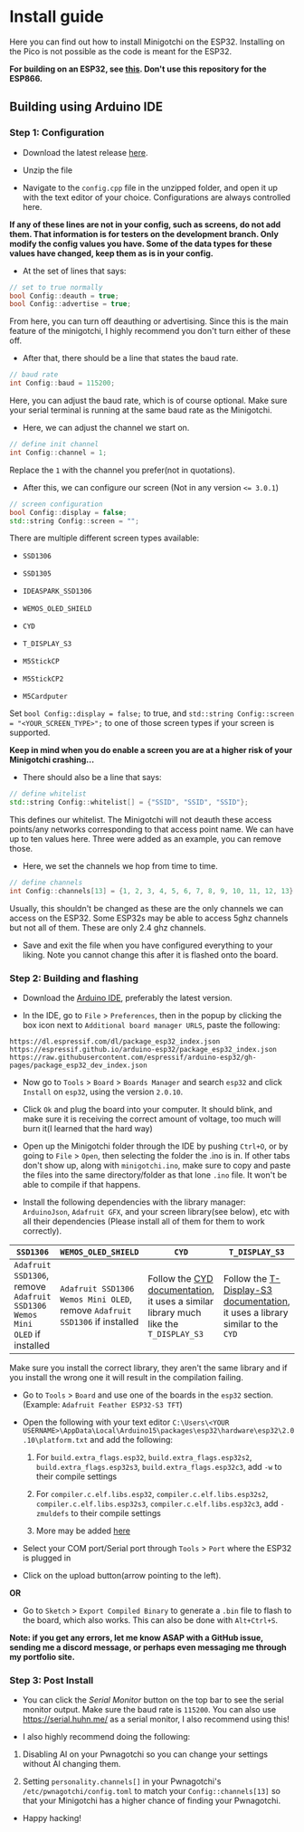# Install guide

Here you can find out how to install Minigotchi on the ESP32. Installing on the Pico is not possible as the code is meant for the ESP32.

**For building on an ESP32, see [this](https://github.com/Pwnagotchi-Unofficial/minigotchi/blob/main/INSTALL.md). Don't use this repository for the ESP866.**

## Building using Arduino IDE

### Step 1: Configuration

- Download the latest release [here](https://github.com/Pwnagotchi-Unofficial/minigotchi-ESP32/releases).

- Unzip the file

- Navigate to the `config.cpp` file in the unzipped folder, and open it up with the text editor of your choice. Configurations are always controlled here.

**If any of these lines are not in your config, such as screens, do not add them. That information is for testers on the development branch. Only modify the config values you have. Some of the data types for these values have changed, keep them as is in your config.**

- At the set of lines that says:

```cpp
// set to true normally
bool Config::deauth = true;
bool Config::advertise = true;
```

From here, you can turn off deauthing or advertising. Since this is the main feature of the minigotchi, I highly recommend you don't turn either of these off.

- After that, there should be a line that states the baud rate.

```cpp
// baud rate
int Config::baud = 115200;
```

Here, you can adjust the baud rate, which is of course optional. Make sure your serial terminal is running at the same baud rate as the Minigotchi.

- Here, we can adjust the channel we start on.

```cpp
// define init channel
int Config::channel = 1;
```

Replace the `1` with the channel you prefer(not in quotations).

- After this, we can configure our screen (Not in any version `<= 3.0.1`)

```cpp
// screen configuration
bool Config::display = false;
std::string Config::screen = "";
```

There are multiple different screen types available:

- `SSD1306`
  
- `SSD1305`
  
- `IDEASPARK_SSD1306`

- `WEMOS_OLED_SHIELD`

- `CYD`

- `T_DISPLAY_S3`
  
- `M5StickCP`
  
- `M5StickCP2`
  
- `M5Cardputer`

Set `bool Config::display = false;` to true, and `std::string Config::screen = "<YOUR_SCREEN_TYPE>";` to one of those screen types if your screen is supported.

**Keep in mind when you do enable a screen you are at a higher risk of your Minigotchi crashing...**

- There should also be a line that says:

```cpp
// define whitelist
std::string Config::whitelist[] = {"SSID", "SSID", "SSID"};
```

This defines our whitelist. The Minigotchi will not deauth these access points/any networks corresponding to that access point name. We can have up to ten values here. Three were added as an example, you can remove those.

- Here, we set the channels we hop from time to time.

```cpp
// define channels
int Config::channels[13] = {1, 2, 3, 4, 5, 6, 7, 8, 9, 10, 11, 12, 13};
```

Usually, this shouldn't be changed as these are the only channels we can access on the ESP32. Some ESP32s may be able to access 5ghz channels but not all of them. These are only 2.4 ghz channels.

- Save and exit the file when you have configured everything to your liking. Note you cannot change this after it is flashed onto the board.

### Step 2: Building and flashing

- Download the [Arduino IDE](https://https://www.arduino.cc/en/software), preferably the latest version.

- In the IDE, go to `File` > `Preferences`, then in the popup by clicking the box icon next to `Additional board manager URLS`, paste the following:

```
https://dl.espressif.com/dl/package_esp32_index.json
https://espressif.github.io/arduino-esp32/package_esp32_index.json
https://raw.githubusercontent.com/espressif/arduino-esp32/gh-pages/package_esp32_dev_index.json
```

- Now go to `Tools` > `Board` > `Boards Manager` and search `esp32` and click `Install` on `esp32`, using the version `2.0.10`.

- Click `Ok` and plug the board into your computer. It should blink, and make sure it is receiving the correct amount of voltage, too much will burn it(I learned that the hard way)

- Open up the Minigotchi folder through the IDE by pushing `Ctrl+O`, or by going to `File` > `Open`, then selecting the folder the .ino is in. If other tabs don't show up, along with `minigotchi.ino`, make sure to copy and paste the files into the same directory/folder as that lone `.ino` file. It won't be able to compile if that happens.

- Install the following dependencies with the library manager: `ArduinoJson`, `Adafruit GFX`, and your screen library(see below), etc with all their dependencies (Please install all of them for them to work correctly).

| `SSD1306`                                                                  | `WEMOS_OLED_SHIELD`                                                        | `CYD`                                                                                                                                                                 | `T_DISPLAY_S3`                                                                                                                                                                                                    |
| -------------------------------------------------------------------------- | -------------------------------------------------------------------------- | --------------------------------------------------------------------------------------------------------------------------------------------------------------------- | ----------------------------------------------------------------------------------------------------------------------------------------------------------------------------------------------------------------- |
| `Adafruit SSD1306`, remove `Adafruit SSD1306 Wemos Mini OLED` if installed | `Adafruit SSD1306 Wemos Mini OLED`, remove `Adafruit SSD1306` if installed | Follow the [CYD documentation](https://github.com/witnessmenow/ESP32-Cheap-Yellow-Display/blob/main/SETUP.md), it uses a similar library much like the `T_DISPLAY_S3` | Follow the [T-Display-S3 documentation](https://github.com/Xinyuan-LilyGO/T-Display-S3/tree/main?tab=readme-ov-file#4%EF%B8%8F%E2%83%A3--arduino-ide-manual-installation), it uses a library similar to the `CYD` |

Make sure you install the correct library, they aren't the same library and if you install the wrong one it will result in the compilation failing.

- Go to `Tools` > `Board` and use one of the boards in the `esp32` section. (Example: `Adafruit Feather ESP32-S3 TFT`)

- Open the following with your text editor `C:\Users\<YOUR USERNAME>\AppData\Local\Arduino15\packages\esp32\hardware\esp32\2.0.10\platform.txt` and add the following:

  1. For `build.extra_flags.esp32`, `build.extra_flags.esp32s2`, `build.extra_flags.esp32s3`, `build.extra_flags.esp32c3`, add `-w` to their compile settings

  2. For `compiler.c.elf.libs.esp32`, `compiler.c.elf.libs.esp32s2`, `compiler.c.elf.libs.esp32s3`, `compiler.c.elf.libs.esp32c3`, add `-zmuldefs` to their compile settings

  3. More may be added [here](https://github.com/justcallmekoko/ESP32Marauder/wiki/arduino-ide-setup#if-you-are-following-these-instructions-you-do-not-need-to-do-this)

- Select your COM port/Serial port through `Tools` > `Port` where the ESP32 is plugged in

- Click on the upload button(arrow pointing to the left).

**OR**

- Go to `Sketch` > `Export Compiled Binary` to generate a `.bin` file to flash to the board, which also works. This can also be done with `Alt+Ctrl+S`.

**Note: if you get any errors, let me know ASAP with a GitHub issue, sending me a discord message, or perhaps even messaging me through my portfolio site.**

### Step 3: Post Install

- You can click the _Serial Monitor_ button on the top bar to see the serial monitor output. Make sure the baud rate is `115200`. You can also use https://serial.huhn.me/ as a serial monitor, I also recommend using this!

- I also highly recommend doing the following:

1. Disabling AI on your Pwnagotchi so you can change your settings without AI changing them.

2. Setting `personality.channels[]` in your Pwnagotchi's `/etc/pwnagotchi/config.toml` to match your `Config::channels[13]` so that your Minigotchi has a higher chance of finding your Pwnagotchi.

- Happy hacking!

